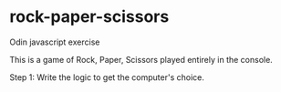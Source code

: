 # rock-paper-scissors
Odin javascript exercise

This is a game of Rock, Paper, Scissors played entirely in the console. 

Step 1: Write the logic to get the computer's choice.
